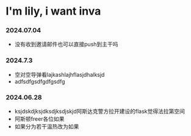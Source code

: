 # I'm lily, i want inva
<!-- EICL1st_START -->
### 2024.07.04
- 没有收到邀请邮件也可以直接push到主干吗
### 2024.7.3
- 空对空导弹看lajkashlajhflasjdhalksjd
- adfsdfgsdfgdfgsdfg

### 2024.06.28
- ksjdskdjksjdksdjksdjskjd阿斯达克警方拉开建设的flask觉得法拉第空间
- 阿斯顿freer各位如果
- 如果分为若干温热改为如果
<!-- EICL1st_END -->
